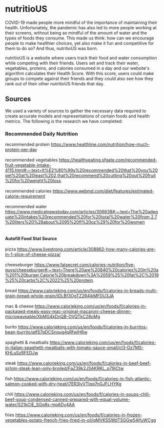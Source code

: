 # nutritioUS
COVID-19 made people more mindful of the importance of maintaining their health. Unfortunately, the pandemic has also led to more people working at their screens, without being as mindful of the amount of water and the types of foods they consume. This made us think: how can we encourage people to make healthier choices, yet also make it fun and competitive for them to do so? And thus, nutritioUS was born.

nutritioUS is a website where users track their food and water consumption while competing with their friends. Users set and track their water, vegetables, proteins, and calories consumed in a day and our website's algorithm calculates their Health Score. With this score, users could make groups to compete against their friends and they could also see how they rank out of their other nutritioUS friends that day.

## Sources
We used a variety of sources to gather the necessary data required to create accurate models and representations of certain foods and health metrics. The following is the research we have completed:
### Recommended Daily Nutrition
recommended protein https://www.healthline.com/nutrition/how-much-protein-per-day <br /><br />
recommended vegetables https://healthyeating.sfgate.com/recommended-fruit-vegetable-intake-4115.html#:~:text=It%E2%80%99s%20recommended%20that%20you%20get%20at%20least%202,that%20recommend%20cutting%20out%20fruit%20for%20weight%20loss. <br /><br />
recommended calories https://www.webmd.com/diet/features/estimated-calorie-requirement <br /><br />
recommended water https://www.medicalnewstoday.com/articles/306638#:~:text=The%20adequate%20intakes%20recommended%20for%20total%20water%20from,2.7%20liters%20%28about%2095%20fl%20oz%29%20for%20women <br /><br />
#### Autofill Food Stat Source 
pizza https://www.livestrong.com/article/308862-how-many-calories-are-in-1-slice-of-cheese-pizza/ <br /><br />
cheeseburger https://www.fatsecret.com/calories-nutrition/five-guys/cheeseburger#:~:text=There%20are%20840%20calories%20in%20a%201%20burger,Calorie%20breakdown%3A%2059%25%20fat%2C%2019%25%20carbs%2C%2022%25%20protein. <br /><br />
bread https://www.calorieking.com/us/en/foods/f/calories-in-breads-multi-grain-bread-whole-grain/tDLBf3OgTZ2R4jkMFDU3JA<br /><br />
mac & cheese https://www.calorieking.com/us/en/foods/f/calories-in-packaged-meals-easy-mac-original-macaroni-cheese-dinner-microwaveable/XbMG4kDnQB-OVQTkC28oMg<br /><br />
burito https://www.calorieking.com/us/en/foods/f/calories-in-burritos-bean-burrito/atfS7qDCSnqug4sRfwlH6w<br /><br />
spaghetti & meatballs https://www.calorieking.com/us/en/foods/f/calories-in-italian-spaghetti-meatballs-with-tomato-sauce-small/cI3-Dz7MS-KHLuSzRFEDJw<br /><br />
steak https://www.calorieking.com/us/en/foods/f/calories-in-beef-beef-sirloin-steak-lean-only-broiled/FaZ39k2JSAKRKL_p79iCtw<br /><br />
fish https://www.calorieking.com/us/en/foods/f/calories-in-fish-atlantic-salmon-cooked-with-dry-heat/i7ER3lyVTIqq7nGJFLHYKg<br /><br />
chili https://www.calorieking.com/us/en/foods/f/calories-in-soups-chili-beef-soup-condensed-canned-prepared-with-equal-volume-water/S21kCIE_SGq8s-mpADv4AA<br /><br />
fries https://www.calorieking.com/us/en/foods/f/calories-in-frozen-vegetables-potato-french-fries-fried-in-oil/qMVKSSWdTSGGw54jfuWCgg<br /><br />
